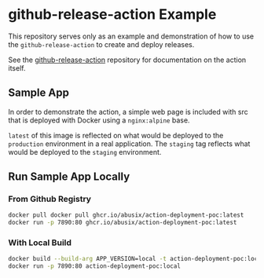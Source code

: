 # github-release-action Example

This repository serves only as an example and demonstration of how to use the `github-release-action` to create and deploy releases.

See the [github-release-action](https://github.com/abusix/github-release-action) repository for documentation on the action itself.

## Sample App

In order to demonstrate the action, a simple web page is included with src that is deployed with Docker using a `nginx:alpine` base.

`latest` of this image is reflected on what would be deployed to the `production` environment in a real application. The `staging` tag reflects what would be deployed to the `staging` environment.

## Run Sample App Locally

### From Github Registry

```sh
docker pull docker pull ghcr.io/abusix/action-deployment-poc:latest
docker run -p 7890:80 ghcr.io/abusix/action-deployment-poc:latest
```

### With Local Build

```sh
docker build --build-arg APP_VERSION=local -t action-deployment-poc:local .
docker run -p 7890:80 action-deployment-poc:local
```
